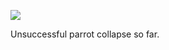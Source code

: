 ![](https://db-feed.s3.us-east-1.amazonaws.com/next-s3-uploads/8d3c7e71-1ee3-4663-a4c4-2368c103c63d/shotwin-2023-01-08_15-07-21.png)

Unsuccessful parrot collapse so far.